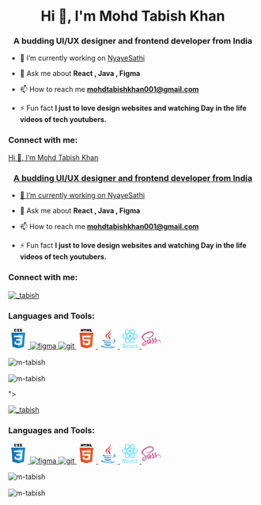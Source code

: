 <h1 align="center">Hi 👋, I'm Mohd Tabish Khan</h1>
<h3 align="center">A budding UI/UX designer and frontend developer from India</h3>

- 🔭 I’m currently working on [NyayeSathi](https://bit-counsel.github.io/nyaye_sathi/)

- 💬 Ask me about **React , Java , Figma**

- 📫 How to reach me **mohdtabishkhan001@gmail.com**

- ⚡ Fun fact **I just to love design websites and watching Day in the life videos of tech youtubers.**

<h3 align="left">Connect with me:</h3>
<a href = "<h1 align="center">Hi 👋, I'm Mohd Tabish Khan</h1>
<h3 align="center">A budding UI/UX designer and frontend developer from India</h3>

- 🔭 I’m currently working on [NyayeSathi](https://bit-counsel.github.io/nyaye_sathi/)

- 💬 Ask me about **React , Java , Figma**

- 📫 How to reach me **mohdtabishkhan001@gmail.com**

- ⚡ Fun fact **I just to love design websites and watching Day in the life videos of tech youtubers.**

<h3 align="left">Connect with me:</h3>
<a href= "[![Peerlist](https://github-readme-badge.peerlist.io/api/tabish)](https://peerlist.io/tabish)" target="_blank" rel="noreferrer"></a>
<p align="left">
<a href="https://discord.gg/_tabish" target="blank"><img align="center" src="https://raw.githubusercontent.com/rahuldkjain/github-profile-readme-generator/master/src/images/icons/Social/discord.svg" alt="_tabish" height="30" width="40" /></a>
</p>

<h3 align="left">Languages and Tools:</h3>
<p align="left"> <a href="https://www.w3schools.com/css/" target="_blank" rel="noreferrer"> <img src="https://raw.githubusercontent.com/devicons/devicon/master/icons/css3/css3-original-wordmark.svg" alt="css3" width="40" height="40"/> </a> <a href="https://www.figma.com/" target="_blank" rel="noreferrer"> <img src="https://www.vectorlogo.zone/logos/figma/figma-icon.svg" alt="figma" width="40" height="40"/> </a> <a href="https://git-scm.com/" target="_blank" rel="noreferrer"> <img src="https://www.vectorlogo.zone/logos/git-scm/git-scm-icon.svg" alt="git" width="40" height="40"/> </a> <a href="https://www.w3.org/html/" target="_blank" rel="noreferrer"> <img src="https://raw.githubusercontent.com/devicons/devicon/master/icons/html5/html5-original-wordmark.svg" alt="html5" width="40" height="40"/> </a> <a href="https://www.java.com" target="_blank" rel="noreferrer"> <img src="https://raw.githubusercontent.com/devicons/devicon/master/icons/java/java-original.svg" alt="java" width="40" height="40"/> </a> <a href="https://reactjs.org/" target="_blank" rel="noreferrer"> <img src="https://raw.githubusercontent.com/devicons/devicon/master/icons/react/react-original-wordmark.svg" alt="react" width="40" height="40"/> </a> <a href="https://sass-lang.com" target="_blank" rel="noreferrer"> <img src="https://raw.githubusercontent.com/devicons/devicon/master/icons/sass/sass-original.svg" alt="sass" width="40" height="40"/> </a> </p>

<p><img align="center" src="https://github-readme-stats.vercel.app/api/top-langs?username=m-tabish&show_icons=true&locale=en&layout=compact" alt="m-tabish" /></p>

<p><img align="center" src="https://github-readme-streak-stats.herokuapp.com/?user=m-tabish&" alt="m-tabish" /></p>
">
<p align="left">
<a href="https://discord.gg/_tabish" target="blank"><img align="center" src="https://raw.githubusercontent.com/rahuldkjain/github-profile-readme-generator/master/src/images/icons/Social/discord.svg" alt="_tabish" height="30" width="40" /></a>
</p>

<h3 align="left">Languages and Tools:</h3>
<p align="left"> <a href="https://www.w3schools.com/css/" target="_blank" rel="noreferrer"> <img src="https://raw.githubusercontent.com/devicons/devicon/master/icons/css3/css3-original-wordmark.svg" alt="css3" width="40" height="40"/> </a> <a href="https://www.figma.com/" target="_blank" rel="noreferrer"> <img src="https://www.vectorlogo.zone/logos/figma/figma-icon.svg" alt="figma" width="40" height="40"/> </a> <a href="https://git-scm.com/" target="_blank" rel="noreferrer"> <img src="https://www.vectorlogo.zone/logos/git-scm/git-scm-icon.svg" alt="git" width="40" height="40"/> </a> <a href="https://www.w3.org/html/" target="_blank" rel="noreferrer"> <img src="https://raw.githubusercontent.com/devicons/devicon/master/icons/html5/html5-original-wordmark.svg" alt="html5" width="40" height="40"/> </a> <a href="https://www.java.com" target="_blank" rel="noreferrer"> <img src="https://raw.githubusercontent.com/devicons/devicon/master/icons/java/java-original.svg" alt="java" width="40" height="40"/> </a> <a href="https://reactjs.org/" target="_blank" rel="noreferrer"> <img src="https://raw.githubusercontent.com/devicons/devicon/master/icons/react/react-original-wordmark.svg" alt="react" width="40" height="40"/> </a> <a href="https://sass-lang.com" target="_blank" rel="noreferrer"> <img src="https://raw.githubusercontent.com/devicons/devicon/master/icons/sass/sass-original.svg" alt="sass" width="40" height="40"/> </a> </p>

<p><img align="center" src="https://github-readme-stats.vercel.app/api/top-langs?username=m-tabish&show_icons=true&locale=en&layout=compact" alt="m-tabish" /></p>

<p><img align="center" src="https://github-readme-streak-stats.herokuapp.com/?user=m-tabish&" alt="m-tabish" /></p>
